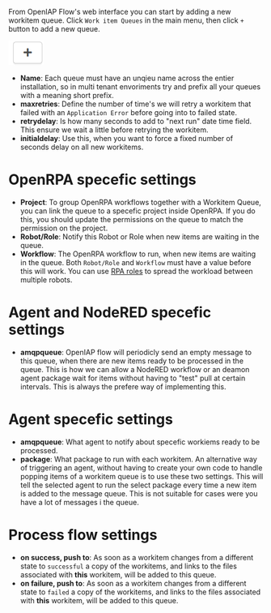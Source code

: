 From OpenIAP Flow's web interface you can start by adding a new workitem queue.
Click `Work item Queues` in the main menu, then click `+` button to add a new queue.

![Alt text](plusbutton.png)

- **Name**: Each queue must have an unqieu name across the entier installation, so in multi tenant envoriments try and prefix all your queues with a meaning short prefix.
- **maxretries**: Define the number of time's we will retry a workitem that failed with an `Application Error` before going into to failed state.
- **retrydelay**: Is how many seconds to add to "next run" date time field. This ensure we wait a little before retrying the workitem.
- **initialdelay**: Use this, when you want to force a fixed number of seconds delay on all new workitems.

# OpenRPA specefic settings

- **Project**: To group OpenRPA workflows together with a Workitem Queue, you can link the queue to a specefic project inside OpenRPA. If you do this, you should update the permissions on the queue to match the permission on the project.
- **Robot/Role**: Notify this Robot or Role when new items are waiting in the queue. 
- **Workflow**: The OpenRPA workflow to run, when new items are waiting in the queue. 
Both `Robot/Role` and `Workflow` must have a value before this will work. You can use [RPA roles](flow/Managing-Roles.md) to spread the workload between multiple robots.

# Agent and NodeRED specefic settings
- **amqpqueue**: OpenIAP flow will periodicly send an empty message to this queue, when there are new items ready to be processed in the queue. This is how we can allow a NodeRED workflow or an deamon agent package wait for items without having to "test" pull at certain intervals. This is always the prefere way of implementing this.

# Agent specefic settings
- **amqpqueue**: What agent to notify about specefic workiems ready to be processed.
- **package**: What package to run with each workitem.
An alternative way of triggering an agent, without having to create your own code to handle popping items of a workitem queue is to use these two settings. This will tell the selected agent to run the select package every time a new item is added to the message queue. This is not suitable for cases were you have a lot of messages i the queue. 

# Process flow settings
- **on success, push to**: As soon as a workitem changes from a different state to `successful` a copy of the workitems, and links to the files associated with **this** workitem, will be added to this queue. 
- **on failure, push to**: As soon as a workitem changes from a different state to `failed` a copy of the workitems, and links to the files associated with **this** workitem, will be added to this queue. 